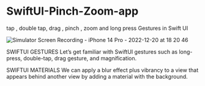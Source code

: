# SwiftUI-Pinch-Zoom-app
tap , double tap, drag , pinch , zoom and long press Gestures  in Swift UI


![Simulator Screen Recording - iPhone 14 Pro - 2022-12-20 at 18 20 46](https://user-images.githubusercontent.com/19324077/208675070-610b65f6-e557-48cb-a913-2cfcfc9bc5d4.gif)


SWIFTUI GESTURES
Let’s get familiar with SwiftUI gestures such as long- press, double-tap, drag gesture, and magnification.

SWIFTUI MATERIALS
We can apply a blur effect plus vibrancy to a view that appears behind another view by adding a material with the background.
